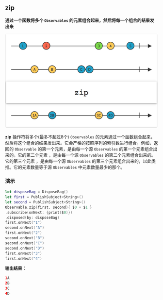## zip

**通过一个函数将多个 `Observables` 的元素组合起来，然后将每一个组合的结果发出来**

![](/assets/Operator/Operators/zip.png)

**zip** 操作符将多个(最多不超过8个) `Observables` 的元素通过一个函数组合起来，然后将这个组合的结果发出来。它会严格的按照序列的索引数进行组合。例如，返回的 `Observable` 的第一个元素，是由每一个源 `Observables` 的第一个元素组合出来的。它的第二个元素 ，是由每一个源 `Observables` 的第二个元素组合出来的。它的第三个元素 ，是由每一个源 `Observables` 的第三个元素组合出来的，以此类推。它的元素数量等于源 `Observables` 中元素数量最少的那个。
### 演示 
```swift
let disposeBag = DisposeBag()
let first = PublishSubject<String>()
let second = PublishSubject<String>()
Observable.zip(first, second){ $0 + $1 }
.subscribe(onNext: {print($0)})
.disposed(by: disposeBag)
first.onNext("1")
second.onNext("A")
first.onNext("2")
second.onNext("B")
second.onNext("C")
second.onNext("D")
first.onNext("3")
first.onNext("4")
```
**输出结果：**

```swift
1A
2B
3C
4D
```
